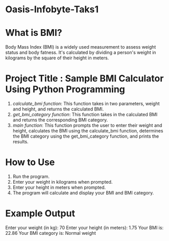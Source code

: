 # Oasis-Infobyte-Taks1
# What is BMI?
Body Mass Index (BMI) is a widely used measurement to assess weight status and body fatness. It's calculated by dividing a person's weight in kilograms by the square of their height in meters.


# Project Title : Sample  BMI Calculator Using Python Programming

1. *calculate_bmi function*: This function takes in two parameters, weight and height, and returns the calculated BMI.
2. *get_bmi_category function*: This function takes in the calculated BMI and returns the corresponding BMI category.
3. *main function*: This function prompts the user to enter their weight and height, calculates the BMI using the calculate_bmi function, determines the BMI category using the get_bmi_category function, and prints the results.

# How to Use
1. Run the program.
2. Enter your weight in kilograms when prompted.
3. Enter your height in meters when prompted.
4. The program will calculate and display your BMI and BMI category.

# Example Output

Enter your weight (in kg): 70
Enter your height (in meters): 1.75
Your BMI is: 22.86
Your BMI category is: Normal weight


